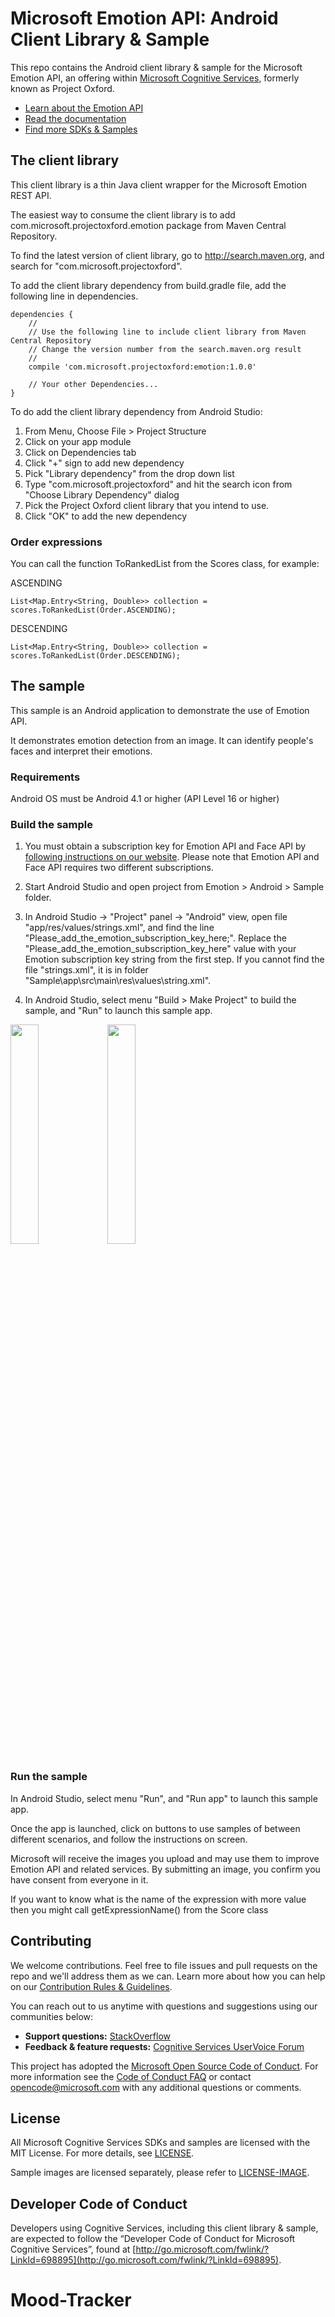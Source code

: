 # Microsoft Emotion API: Android Client Library & Sample
This repo contains the Android client library & sample for the Microsoft Emotion API, an offering within [Microsoft Cognitive Services](https://www.microsoft.com/cognitive-services), formerly known as Project Oxford.
* [Learn about the Emotion API](https://www.microsoft.com/cognitive-services/en-us/emotion-api)
* [Read the documentation](https://www.microsoft.com/cognitive-services/en-us/emotion-api/documentation)
* [Find more SDKs & Samples](https://www.microsoft.com/cognitive-services/en-us/SDK-Sample?api=emotion)



## The client library
This client library is a thin Java client wrapper for the Microsoft Emotion REST API.

The easiest way to consume the client library is to add com.microsoft.projectoxford.emotion package from Maven Central Repository.

To find the latest version of client library, go to http://search.maven.org, and search for "com.microsoft.projectoxford".

To add the client library dependency from build.gradle file, add the following line in dependencies.

```
dependencies {
    //
    // Use the following line to include client library from Maven Central Repository
    // Change the version number from the search.maven.org result
    //
    compile 'com.microsoft.projectoxford:emotion:1.0.0'

    // Your other Dependencies...
}
```

To do add the client library dependency from Android Studio:
 1. From Menu, Choose File \> Project Structure
 2. Click on your app module
 3. Click on Dependencies tab
 4. Click "+" sign to add new dependency
 5. Pick "Library dependency" from the drop down list
 6. Type "com.microsoft.projectoxford" and hit the search icon from "Choose Library Dependency" dialog
 7. Pick the Project Oxford client library that you intend to use.
 8. Click "OK" to add the new dependency

### Order expressions
You can call the function ToRankedList from the Scores class, for example:

ASCENDING
```
List<Map.Entry<String, Double>> collection = scores.ToRankedList(Order.ASCENDING);
```

DESCENDING
```
List<Map.Entry<String, Double>> collection = scores.ToRankedList(Order.DESCENDING);

```

## The sample
This sample is an Android application to demonstrate the use of Emotion API.

It demonstrates emotion detection from an image. It can identify people's faces and interpret their emotions.

### Requirements
Android OS must be Android 4.1 or higher (API Level 16 or higher)

### Build the sample
1. You must obtain a subscription key for Emotion API and Face API by [following instructions on our website]( https://www.microsoft.com/cognitive-services/en-us/sign-up). Please note that Emotion API and Face API
requires two different subscriptions.

2.  Start Android Studio and open project from Emotion \> Android \> Sample folder.

3.  In Android Studio -\> "Project" panel -\> "Android" view, open file
    "app/res/values/strings.xml", and find the line
    "Please\_add\_the\_emotion\_subscription\_key\_here;". Replace the
    "Please\_add\_the\_emotion\_subscription\_key\_here" value with your Emotion subscription key
    string from the first step. If you cannot find the file "strings.xml", it is
    in folder "Sample\app\src\main\res\values\string.xml".

4.  In Android Studio, select menu "Build \> Make Project" to build the sample,
    and "Run" to launch this sample app.

<img src="SampleScreenshots/SampleRunning1.png" width="30%"/>
<img src="SampleScreenshots/SampleRunning2.png" width="30%"/>

### Run the sample
In Android Studio, select menu "Run", and "Run app" to launch this sample app.

Once the app is launched, click on buttons to use samples of between different
scenarios, and follow the instructions on screen.

Microsoft will receive the images you upload and may use them to improve Emotion
API and related services. By submitting an image, you confirm you have consent
from everyone in it.

If you want to know what is the name of the expression with more value then you might call getExpressionName() from the Score class

## Contributing
We welcome contributions. Feel free to file issues and pull requests on the repo and we'll address them as we can. Learn more about how you can help on our [Contribution Rules & Guidelines](</CONTRIBUTING.md>). 

You can reach out to us anytime with questions and suggestions using our communities below:
 - **Support questions:** [StackOverflow](<https://stackoverflow.com/questions/tagged/microsoft-cognitive>)
 - **Feedback & feature requests:** [Cognitive Services UserVoice Forum](<https://cognitive.uservoice.com>)

This project has adopted the [Microsoft Open Source Code of Conduct](https://opensource.microsoft.com/codeofconduct/). For more information see the [Code of Conduct FAQ](https://opensource.microsoft.com/codeofconduct/faq/) or contact [opencode@microsoft.com](mailto:opencode@microsoft.com) with any additional questions or comments.

## License
All Microsoft Cognitive Services SDKs and samples are licensed with the MIT License. For more details, see
[LICENSE](</LICENSE.md>).

Sample images are licensed separately, please refer to [LICENSE-IMAGE](</LICENSE-IMAGE.md>).

## Developer Code of Conduct
Developers using Cognitive Services, including this client library & sample, are expected to follow the “Developer Code of Conduct for Microsoft Cognitive Services”, found at [http://go.microsoft.com/fwlink/?LinkId=698895](http://go.microsoft.com/fwlink/?LinkId=698895).

# Mood-Tracker
